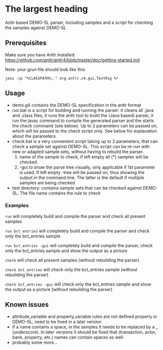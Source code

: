 # The largest heading
Antlr based DEMO-SL parser, including samples and a script for checking the samples against DEMO-SL

## Prerequisites
Make sure you have Antlr installed: https://github.com/antlr/antlr4/blob/master/doc/getting-started.md

Note: your grun file should look like this:
```
java -cp "%CLASSPATH%;." org.antlr.v4.gui.TestRig %*
```

## Usage
- demo.g4 contains the DEMO-SL specification in the antlr format
- run.bat is a script for building and running the parser: it cleans all .java and .class files, it runs the antlr tool to build the (Java based) parser, it run the javac command to compile the generated parser and the starts the check command (see below). Up to 2 parameters can be passed on, which will be passed to the check script only. See below for explanation about the parameters.
- check.bat is a very convenient script taking up to 2 parameters, that can check a sample set against DEMO-SL. This script can be re-run with new or adapted sample sets, without having to rebuild the parser.
  1. name of the sample to check, if left empty all (\*) samples will be checked.
  2. -gui to show the parse tree visually, only applicable if 1st parameter is used. If left empty -tree will be passed on, thus showing the output in the command line. The latter is the default if multiple samples are being checked.
- test directory: contains sample sets that can be checked against DEMO-SL. The file name contains the rule to check

### Examples
`run` will completely build and compile the parser and check all present samples

`run bct_entries` will completely build and compile the parser and check only the bct_entries sample

`run bct_entries -gui` will completely build and compile the parser, check only the bct_entries sample and show the output as a picture

`check` will check all present samples (without rebuilding the parser)

`check bct_entries` will check only the bct_entries sample (without rebuilding the parser)

`check bct_entries -gui` will check only the bct_entries sample and show the output as a picture (without rebuilding the parser)

## Known issues
- attribute_variable and property_variable rules are not defined properly in DEMO-SL, need to be fixed in a later version
- if a name contains a space, in the samples it needs to be replaced by a _ (underscore). In later versions it should be fixed that (transaction, actor, bank, property, etc.) names can contain spaces as well
- probably some more...
